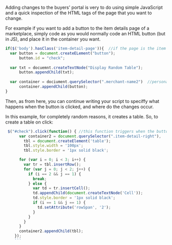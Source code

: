Adding changes to the buyers' portal is very to do using simple JavaScript and a quick inspection of the HTML tags of the page that you want to change.

For example if you want to add a button to the item details page of a marketplace, simply code as you would normally code an HTML button (but in JS), and place it in the container you want.

```javascript
if($('body').hasClass('item-detail-page')){  //if the page is the item detail page
  var button = document.createELement("button");
      button.id = "check";
      
  var txt = docuemnt.createTextNode("Display Random Table");
      button.appendChild(txt);
      
  var container = dociument.querySelector(".merchant-name2")  //personal choice of position
      container.appendChild(button);
}
```
Then, as from here, you can continue writing your script to speciffy what happens when the button is clicked, and where do the changes occur.

In this example, for completely random reasons, it creates a table. So, to create a table on click:
```javascript
 $("#check").click(function() { //this function triggers when the button with id="check" is clicked
      var container2 = document.querySelector(".item-detail-right"),
        tbl = document.createElement('table');
        tbl.style.width = '100px';
        tbl.style.border = '1px solid black';

      for (var i = 0; i < 3; i++) {
        var tr = tbl.insertRow();
        for (var j = 0; j < 2; j++) {
          if (i == 2 && j == 1) {
            break;
          } else {
            var td = tr.insertCell();
            td.appendChild(document.createTextNode('Cell'));
            td.style.border = '1px solid black';
            if (i == 1 && j == 1) {
              td.setAttribute('rowSpan', '2');
            }
          }
        }
      }
      container2.appendChild(tbl);
    });
    ```
